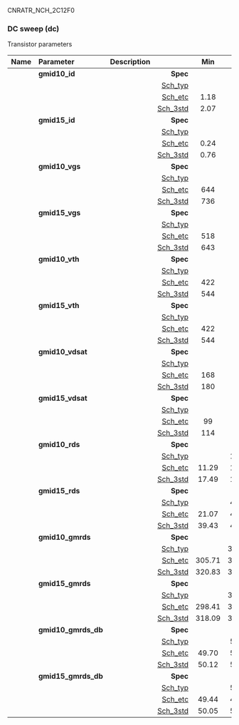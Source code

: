 CNRATR_NCH_2C12F0

### DC sweep (dc)

Transistor parameters



|**Name**|**Parameter**|**Description**| |**Min**|**Typ**|**Max**| Unit|
|:---|:---|:---|---:|:---:|:---:|:---:| ---:|
||**gmid10\_id** | | **Spec**  |  | **0.00** |  | **uA** |
| | | |<a href='results/dc_Sch_typical.html'>Sch_typ</a>| | 2.19 |  | |
| | | |<a href='results/dc_Sch_etc.html'>Sch_etc</a>|1.18 | 2.08 | 3.24 | |
| | | |<a href='results/dc_Sch_mc.html'>Sch_3std</a>|2.07 | 2.18 | 2.30 | |
||**gmid15\_id** | | **Spec**  |  | **0.00** |  | **uA** |
| | | |<a href='results/dc_Sch_typical.html'>Sch_typ</a>| | 0.81 |  | |
| | | |<a href='results/dc_Sch_etc.html'>Sch_etc</a>|0.24 | 0.74 | 1.23 | |
| | | |<a href='results/dc_Sch_mc.html'>Sch_3std</a>|0.76 | 0.80 | 0.85 | |
||**gmid10\_vgs** | | **Spec**  |  | **0** |  | **mV** |
| | | |<a href='results/dc_Sch_typical.html'>Sch_typ</a>| | 748 |  | |
| | | |<a href='results/dc_Sch_etc.html'>Sch_etc</a>|644 | 736 | 831 | |
| | | |<a href='results/dc_Sch_mc.html'>Sch_3std</a>|736 | 748 | 759 | |
||**gmid15\_vgs** | | **Spec**  |  | **0** |  | **mV** |
| | | |<a href='results/dc_Sch_typical.html'>Sch_typ</a>| | 656 |  | |
| | | |<a href='results/dc_Sch_etc.html'>Sch_etc</a>|518 | 625 | 752 | |
| | | |<a href='results/dc_Sch_mc.html'>Sch_3std</a>|643 | 656 | 669 | |
||**gmid10\_vth** | | **Spec**  |  | **0** |  | **mV** |
| | | |<a href='results/dc_Sch_typical.html'>Sch_typ</a>| | 547 |  | |
| | | |<a href='results/dc_Sch_etc.html'>Sch_etc</a>|422 | 532 | 642 | |
| | | |<a href='results/dc_Sch_mc.html'>Sch_3std</a>|544 | 547 | 551 | |
||**gmid15\_vth** | | **Spec**  |  | **0** |  | **mV** |
| | | |<a href='results/dc_Sch_typical.html'>Sch_typ</a>| | 547 |  | |
| | | |<a href='results/dc_Sch_etc.html'>Sch_etc</a>|422 | 532 | 642 | |
| | | |<a href='results/dc_Sch_mc.html'>Sch_3std</a>|544 | 547 | 551 | |
||**gmid10\_vdsat** | | **Spec**  |  | **0** |  | **mV** |
| | | |<a href='results/dc_Sch_typical.html'>Sch_typ</a>| | 185 |  | |
| | | |<a href='results/dc_Sch_etc.html'>Sch_etc</a>|168 | 181 | 195 | |
| | | |<a href='results/dc_Sch_mc.html'>Sch_3std</a>|180 | 185 | 189 | |
||**gmid15\_vdsat** | | **Spec**  |  | **0** |  | **mV** |
| | | |<a href='results/dc_Sch_typical.html'>Sch_typ</a>| | 117 |  | |
| | | |<a href='results/dc_Sch_etc.html'>Sch_etc</a>|99 | 109 | 114 | |
| | | |<a href='results/dc_Sch_mc.html'>Sch_3std</a>|114 | 117 | 121 | |
||**gmid10\_rds** | | **Spec**  |  | **0.00** |  | **MOhm** |
| | | |<a href='results/dc_Sch_typical.html'>Sch_typ</a>| | 17.90 |  | |
| | | |<a href='results/dc_Sch_etc.html'>Sch_etc</a>|11.29 | 19.14 | 31.07 | |
| | | |<a href='results/dc_Sch_mc.html'>Sch_3std</a>|17.49 | 17.91 | 18.32 | |
||**gmid15\_rds** | | **Spec**  |  | **0.00** |  | **MOhm** |
| | | |<a href='results/dc_Sch_typical.html'>Sch_typ</a>| | 40.52 |  | |
| | | |<a href='results/dc_Sch_etc.html'>Sch_etc</a>|21.07 | 48.62 | 123.62 | |
| | | |<a href='results/dc_Sch_mc.html'>Sch_3std</a>|39.43 | 40.50 | 41.58 | |
||**gmid10\_gmrds** | | **Spec**  |  | **0.00** |  | **V** |
| | | |<a href='results/dc_Sch_typical.html'>Sch_typ</a>| | 326.28 |  | |
| | | |<a href='results/dc_Sch_etc.html'>Sch_etc</a>|305.71 | 328.52 | 354.97 | |
| | | |<a href='results/dc_Sch_mc.html'>Sch_3std</a>|320.83 | 326.10 | 331.36 | |
||**gmid15\_gmrds** | | **Spec**  |  | **0.00** |  | **V** |
| | | |<a href='results/dc_Sch_typical.html'>Sch_typ</a>| | 327.74 |  | |
| | | |<a href='results/dc_Sch_etc.html'>Sch_etc</a>|298.41 | 315.81 | 326.12 | |
| | | |<a href='results/dc_Sch_mc.html'>Sch_3std</a>|318.09 | 327.43 | 336.76 | |
||**gmid10\_gmrds\_db** | | **Spec**  |  | **0.00** |  | **dB** |
| | | |<a href='results/dc_Sch_typical.html'>Sch_typ</a>| | 50.26 |  | |
| | | |<a href='results/dc_Sch_etc.html'>Sch_etc</a>|49.70 | 50.32 | 51.00 | |
| | | |<a href='results/dc_Sch_mc.html'>Sch_3std</a>|50.12 | 50.26 | 50.40 | |
||**gmid15\_gmrds\_db** | | **Spec**  |  | **0.00** |  | **dB** |
| | | |<a href='results/dc_Sch_typical.html'>Sch_typ</a>| | 50.30 |  | |
| | | |<a href='results/dc_Sch_etc.html'>Sch_etc</a>|49.44 | 49.99 | 50.26 | |
| | | |<a href='results/dc_Sch_mc.html'>Sch_3std</a>|50.05 | 50.29 | 50.54 | |

